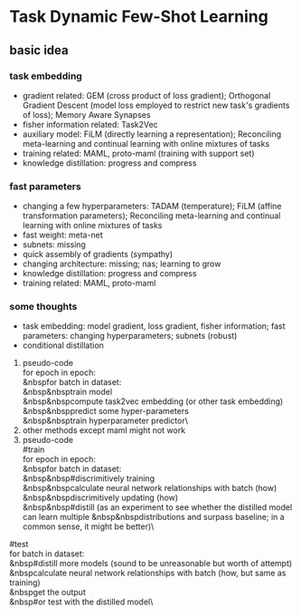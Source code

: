 # Task Dynamic Few-Shot Learning
## basic idea
### task embedding
* gradient related: GEM (cross product of loss gradient); Orthogonal Gradient Descent (model
loss employed to restrict new task's gradients of loss); Memory Aware Synapses
* fisher information related: Task2Vec
* auxiliary model: FiLM (directly learning a representation); Reconciling meta-learning and 
continual learning with online mixtures of tasks
* training related: MAML, proto-maml (training with support set)
* knowledge distillation: progress and compress
### fast parameters
* changing a few hyperparameters: TADAM (temperature); FiLM (affine transformation parameters);
Reconciling meta-learning and continual learning with online mixtures of tasks
* fast weight: meta-net
* subnets: missing
* quick assembly of gradients (sympathy)
* changing architecture: missing; nas; learning to grow
* knowledge distillation: progress and compress
* training related: MAML, proto-maml
### some thoughts
* task embedding: model gradient, loss gradient, fisher information; fast parameters:
changing hyperparameters; subnets (robust)
* conditional distillation
1. pseudo-code\
for epoch in epoch:\
&nbspfor batch in dataset:\
&nbsp&nbsptrain model\
&nbsp&nbspcompute task2vec embedding (or other task embedding)\
&nbsp&nbsppredict some hyper-parameters\
&nbsp&nbsptrain hyperparameter predictor\
2. other methods except maml might not work
3. pseudo-code\
#train\
for epoch in epoch:\
&nbspfor batch in dataset:\
&nbsp&nbsp#discrimitively training\
&nbsp&nbspcalculate neural network relationships with batch (how)\
&nbsp&nbspdiscrimitively updating (how)\
&nbsp&nbsp#distill (as an experiment to see whether the distilled model can learn multiple
&nbsp&nbspdistributions and surpass baseline; in a common sense, it might be better)\

#test\
for batch in dataset:\
&nbsp#distill more models (sound to be unreasonable but worth of attempt)\
&nbspcalculate neural network relationships with batch (how, but same as training)\
&nbspget the output\
&nbsp#or test with the distilled model\
    
